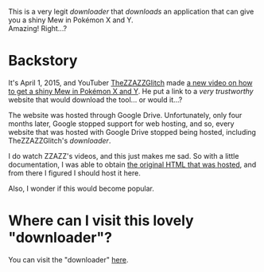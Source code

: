 This is a very legit *downloader* that *downloads* an application that can give you a shiny Mew in Pokémon X and Y.  
Amazing! Right...?

# Backstory
It's April 1, 2015, and YouTuber [TheZZAZZGlitch](https://www.youtube.com/channel/UCKlA7qF9XKwu79ULYmVu28w) made [a new video on how to get a shiny Mew in Pokémon X and Y](https://www.youtube.com/watch?v=ECrY7Dd_F0E). He put a link to a *very trustworthy* website that would download the tool... or would it...?

The website was hosted through Google Drive. Unfortunately, only four months later, Google stopped support for web hosting, and so, every website that was hosted with Google Drive stopped being hosted, including TheZZAZZGlitch's *downloader*.

I do watch ZZAZZ's videos, and this just makes me sad. So with a little documentation, I was able to obtain [the original HTML that was hosted](https://drive.google.com/file/d/0B_s2K4TDOCSTXzNja0N0cDZpbUE/view?usp=sharing), and from there I figured I should host it here.

Also, I wonder if this would become popular.

# Where can I visit this lovely "downloader"?
You can visit the "downloader" [here](https://gamingwithevets.github.io/zzazzdzz-fools2015).
